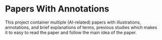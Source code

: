 # Papers With Annotations

This project container multiple (AI-related) papers with illustrations, annotations, and brief explanations of terms, previous studies which makes it to easy to read the paper and follow the main idea of the paper.

